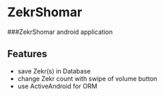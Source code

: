 # ZekrShomar
###ZekrShomar android application


## Features
- save Zekr(s) in Database
- change Zekr count with swipe of volume button
- use ActiveAndroid for ORM
